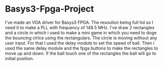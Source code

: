 # Basys3-Fpga-Project
I've made an VGA driver for Basys3 FPGA. The resoulion being full hd so I need it to make a PLL with frequency of 148.5 MHz. I've draw 2 rectangles and a circle in which i used to make a mini game in which you need to doge the bouncing cirlce using the rectangulars. The circle is moving without any user input. For that I used the delay module to set the speed of ball. Then i used the same delay module and the fpga buttons to make the rectangles to move up and down. If the ball touch one of the rectangles the ball  will go to initial position.
